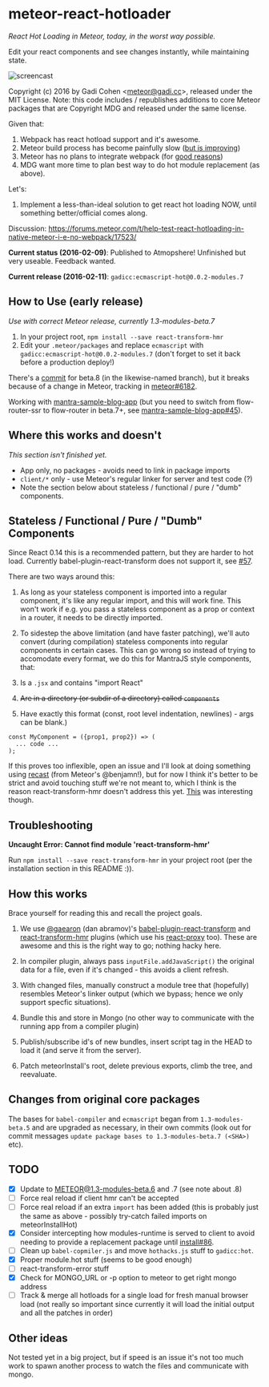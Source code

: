 # meteor-react-hotloader

*React Hot Loading in Meteor, today, in the worst way possible.*

Edit your react components and see changes instantly, while maintaining state.

![screencast](https://discourse-cdn.global.ssl.fastly.net/meteor/uploads/default/optimized/2X/4/43fb14d7cc38a1537e51ae0aa1bef88d80f8e510_1_690x341.gif)

Copyright (c) 2016 by Gadi Cohen &lt;meteor@gadi.cc&gt;, released under the MIT License.
Note: this code includes / republishes additions to core Meteor packages that are
Copyright MDG and released under the same license.

Given that:

1. Webpack has react hotload support and it's awesome.
1. Meteor build process has become painfully slow
([but is improving](https://forums.meteor.com/t/help-us-test-build-times-in-meteor-1-3/15031?u=gadicc))
1. Meteor has no plans to integrate webpack (for
[good reasons](https://forums.meteor.com/t/why-is-the-meteor-install-1-3-api-better-than-webpack-in-meteor/14480/3?u=gadicc))
1. MDG want more time to plan best way to do hot module replacement (as above).

Let's:

1. Implement a less-than-ideal solution to get react hot loading NOW, until
something better/official comes along.

Discussion: https://forums.meteor.com/t/help-test-react-hotloading-in-native-meteor-i-e-no-webpack/17523/

**Current status (2016-02-09)**: Published to Atmopshere! Unfinished but very useable. Feedback wanted.

**Current release (2016-02-11)**: `gadicc:ecmascript-hot@0.0.2-modules.7`

## How to Use (early release)

*Use with correct Meteor release, currently 1.3-modules-beta.7*

1. In your project root, `npm install --save react-transform-hmr`
1. Edit your `.meteor/packages` and replace `ecmascript` with `gadicc:ecmascript-hot@0.0.2-modules.7` (don't forget to set it back before a production deploy!)

There's a [commit](https://github.com/gadicc/meteor-react-hotloader/commit/cadf6619700e9262332381c2ef7bc1b0ced5b645) for beta.8 (in the likewise-named branch), but it breaks
because of a change in Meteor, tracking in [meteor#6182](https://github.com/meteor/meteor/issues/6182).

Working with
[mantra-sample-blog-app](https://github.com/mantrajs/mantra-sample-blog-app)
(but you need to switch from flow-router-ssr to flow-router in beta.7+, see
[mantra-sample-blog-app#45](https://github.com/mantrajs/mantra-sample-blog-app/issues/45)).

## Where this works and doesn't

*This section isn't finished yet.*

* App only, no packages - avoids need to link in package imports
* `client/*` only - use Meteor's regular linker for server and test code (?)
* Note the section below about stateless / functional / pure / "dumb" components.

## Stateless / Functional / Pure / "Dumb" Components

Since React 0.14 this is a recommended pattern, but they are harder to hot load.
Currently babel-plugin-react-transform does not support it, see
[#57](https://github.com/gaearon/babel-plugin-react-transform/issues/57).

There are two ways around this:

1. As long as your stateless component is imported into a regular component,
it's like any regular import, and this will work fine.  This won't work if
e.g. you pass a stateless component as a prop or context in a router, it
needs to be directly imported.

1. To sidestep the above limitation (and have faster patching), we'll auto
convert (during compilation) stateless components into regular components
in certain cases.  This can go wrong so instead of trying to accomodate
every format, we do this for MantraJS style components, that:

  1. Is a `.jsx` and contains "import React"
  1. ~~Are in a directory (or subdir of a directory) called `components`~~
  1. Have exactly this format (const, root level indentation, newlines) -
  args can be blank.)

```
const MyComponent = ({prop1, prop2}) => (
  ... code ...
);
```

If this proves too inflexible, open an issue and I'll look at doing something
using [recast](https://github.com/benjamn/recast) (from Meteor's @benjamn!),
but for now I think it's better to be strict and avoid touching stuff we're
not meant to, which I think is the reason react-transform-hmr doesn't address
this yet.
[This](https://github.com/gaearon/babel-plugin-react-transform/issues/57#issuecomment-167677570) was interesting though.

## Troubleshooting

**Uncaught Error: Cannot find module 'react-transform-hmr'**

Run `npm install --save react-transform-hmr` in your project root
(per the installation section in this README :)).

## How this works

Brace yourself for reading this and recall the project goals.

1. We use [@gaearon](https://github.com/gaearon/) (dan abramov)'s
[babel-plugin-react-transform](https://github.com/gaearon/babel-plugin-react-transform)
and
[react-transform-hmr](https://github.com/gaearon/react-transform-hmr)
plugins (which use his [react-proxy](https://github.com/gaearon/react-proxy) too).
These are awesome and this is the right way to go; nothing hacky here.

1. In compiler plugin, always pass `inputFile.addJavaScript()` the original data
  for a file, even if it's changed - this avoids a client refresh.

1. With changed files, manually construct a module tree that (hopefully)
  resembles Meteor's linker output (which we bypass; hence we only support
  specfic situations).

1. Bundle this and store in Mongo (no other way to communicate with the running
  app from a compiler plugin)

1. Publish/subscribe id's of new bundles, insert script tag in the HEAD to
  load it (and serve it from the server).

1. Patch meteorInstall's root, delete previous exports, climb the tree, and
  reevaluate.

## Changes from original core packages

The bases for `babel-compiler` and `ecmascript` began from `1.3-modules-beta.5`
and are upgraded as necessary, in their own commits (look out for commit messages
`update package bases to 1.3-modules-beta.7 (<SHA>)` etc).

## TODO

* [X] Update to METEOR@1.3-modules-beta.6 and .7 (see note about .8)
* [ ] Force real reload if client hmr can't be accepted
* [ ] Force real reload if an extra `import` has been added
      (this is probably just the same as above - possibly
      try-catch failed imports on meteorInstallHot)
* [X] Consider intercepting how modules-runtime is served to client
      to avoid needing to provide a replacement package until
      [install#86](https://github.com/benjamn/install/pull/6).
* [ ] Clean up `babel-copmiler.js` and move `hothacks.js` stuff to `gadicc:hot`.
* [X] Proper module.hot stuff (seems to be good enough)
* [ ] react-transform-error stuff
* [X] Check for MONGO_URL or -p option to meteor to get right mongo address
* [ ] Track & merge all hotloads for a single load for fresh manual browser load (not really so important since currently it will load the initial output and all the patches
in order)

## Other ideas

Not tested yet in a big project, but if speed is an issue it's not too much
work to spawn another process to watch the files and communicate with mongo.
